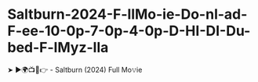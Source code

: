# Saltburn-2024-F-llMo-ie-Do-nl-ad-F-ee-10-0p-7-0p-4-0p-D-HI-DI-Du-bed-F-lMyz-lla
➤ ►🌍📺📱👉  - Saltburn   (2024) Full Mo𝚟ie

